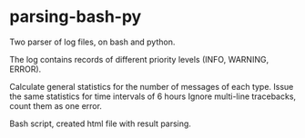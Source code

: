# parsing-bash-py
Two parser of log files, on bash and python.

The log contains records of different priority levels (INFO, WARNING, ERROR).

Calculate general statistics for the number of messages of each type.
Issue the same statistics for time intervals of 6 hours
Ignore multi-line tracebacks, count them as one error.

Bash script, created html file with result parsing.

